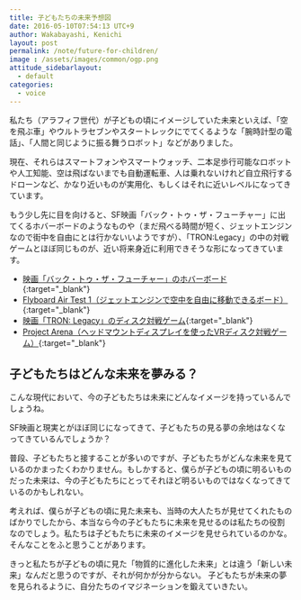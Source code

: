 ```yaml
---
title: 子どもたちの未来予想図
date: 2016-05-10T07:54:13 UTC+9
author: Wakabayashi, Kenichi
layout: post
permalink: /note/future-for-children/
image : /assets/images/common/ogp.png
attitude_sidebarlayout:
  - default
categories:
  - voice
---
```

私たち（アラフィフ世代）が子どもの頃にイメージしていた未来といえば、「空を飛ぶ車」やウルトラセブンやスタートレックにでてくるような「腕時計型の電話」、「人間と同じように振る舞うロボット」などがありました。

現在、それらはスマートフォンやスマートウォッチ、二本足歩行可能なロボットや人工知能、空は飛ばないまでも自動運転車、人は乗れないけれど自立飛行するドローンなど、かなり近いものが実用化、もしくはそれに近いレベルになってきています。

もう少し先に目を向けると、SF映画「バック・トゥ・ザ・フューチャー」に出てくるホバーボードのようなものや（まだ飛べる時間が短く、ジェットエンジンなので街中を自由にとは行かないいようですが）、「TRON:Legacy」の中の対戦ゲームとほぼ同じものが、近い将来身近に利用できそうな形になってきています。

- [映画「バック・トゥ・ザ・フューチャー」のホバーボード](https://youtu.be/TkyLnWm1iCs){:target="_blank"}
- [Flyboard Air Test 1（ジェットエンジンで空中を自由に移動できるボード）](https://youtu.be/KEDrMriKsFM){:target="_blank"}
- [映画「TRON: Legacy」のディスク対戦ゲーム](https://youtu.be/a2H6TRdHF_s){:target="_blank"}
- [Project Arena（ヘッドマウントディスプレイを使ったVRディスク対戦ゲーム）](https://youtu.be/SIfGuPW_mMs){:target="_blank"}

## 子どもたちはどんな未来を夢みる？
こんな現代において、今の子どもたちは未来にどんなイメージを持っているんでしょうね。

SF映画と現実とがほぼ同じになってきて、子どもたちの見る夢の余地はなくなってきているんでしょうか？

普段、子どもたちと接することが多いのですが、子どもたちがどんな未来を見ているのかまったくわかりません。もしかすると、僕らが子どもの頃に明るいものだった未来は、今の子どもたちにとってそれほど明るいものではなくなってきているのかもしれない。

考えれば、僕らが子どもの頃に見た未来も、当時の大人たちが見せてくれたものばかりでしたから、本当なら今の子どもたちに未来を見せるのは私たちの役割なのでしょう。私たちは子どもたちに未来のイメージを見せられているのかな。そんなことをふと思うことがあります。

きっと私たちが子どもの頃に見た「物質的に進化した未来」とは違う「新しい未来」なんだと思うのですが、それが何かが分からない。
子どもたちが未来の夢を見られるように、自分たちのイマジネーションを鍛えていきたい。
